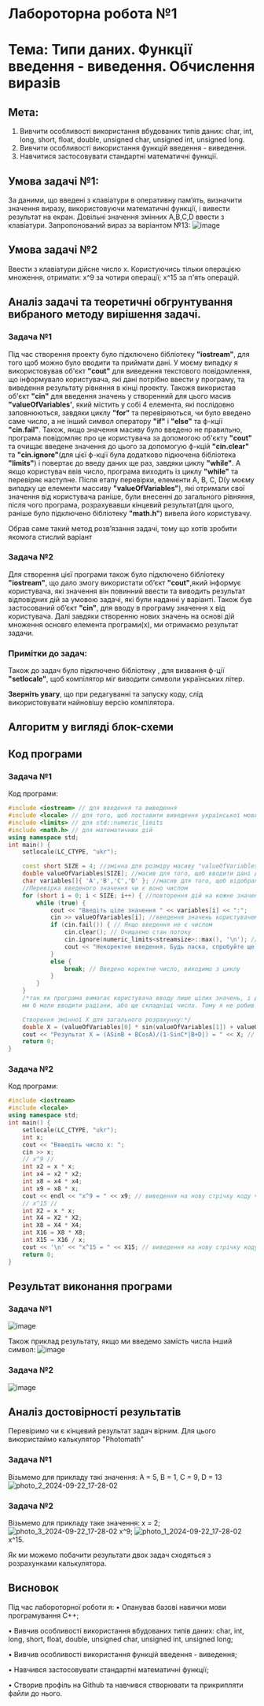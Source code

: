 # Лабороторна робота №1
# Тема: Типи даних. Функції введення - виведення. Обчислення виразів
## Мета: 
 1. Вивчити особливості використання  вбудованих типів даних: char,  int,  long, short, float, double, unsigned char, unsigned int, unsigned long.
 2. Вивчити особливості використання функцій введення - виведення.
 3. Навчитися застосовувати стандартні математичні функції.

## Умова задачі №1:
 За даними, що  введені з клавіатури в оперативну пам’ять, визначити значення  виразу, використовуючи математичні функції, і вивести результат на екран. Довільні значення змінних A,B,C,D ввести з клавіатури.
 Запропонований вираз за варіантом №13:
![image](https://github.com/user-attachments/assets/9df124cf-bfa6-4f31-83f1-3c9f1512ae17)
## Умова задачі №2
Ввести з клавіатури дійсне число x. Користуючись тільки операцією множення, отримати: x^9 за чотири операції; x^15 за п'ять операцій.

## Аналіз задачі та теоретичні обгрунтування вибраного методу вирішення задачі.
### Задача №1
Під час створення проекту було підключено бібліотеку **"iostream"**, для того щоб можно було вводити та приймати дані. У моєму випадку я використовував об'єкт **"cout"** для виведення текстового повідомлення, що інформувало  користувача, які дані потрібно ввести у програму, та виведення результату рівняння в кінці проекту. Такожя використав об'єкт **"cin"** для введення значень у створенний для цього масив **"valueOfVariables'**, який містить у собі 4 елемента, які послідовно заповнюються, завдяки циклу **"for"** та перевіряються, чи було введено саме число, а не інший символ оператору **"if"** i **"else"** та ф-кції **"cin.fail"**. Також, якщо значення масиву було введено не правильно, програма повідомляє про це користувача за допомогою об'єкту **"cout"** та очищає введене значення до цього за допомогую ф-кцій **"cin.clear"** та  **"cin.ignore"**(для цієї ф-кції була додатково підкючена бібліотека **"limits"**) і повертає до введу даних ще раз, завдяки циклу **"while"**. А якщо користувач ввів число, програма виходить із циклу **"while"** та перевіряє наступне. Після етапу перевірки, елементи A, B, C, D(у моєму випадку це елементи массиву **"valueOfVariables"**), які отримали свої значення від користувача раніше, були внесенні до загального рівняння, після чого програма, розрахувавши кінцевий результат(для цього, раніше було підключено бібліотеку **"math.h"**) вивела його користувачу.

Обрав саме такий метод розвʼязання задачі, тому що хотів зробити якомога стислий варіант
### Задача №2
Для створення цієї програми також було підключено бібліотеку **"iostream"**, що дало змогу використати обʼєкт **"cout"**,який інформує користувача, які значення він повинний ввести та виводить результат відповідних дій за умовою задачі, які були наданні у варіанті. Також був застосований обʼєкт **"cin"**, для вводу в програму значення х від користувача. Далі завдяки створенню нових значень на основі дій множення основго елемента програми(х), ми отримаємо результат задачи.

### Примітки до задач:
Також до задач було підключено бібліотеку <locale>, для визвання ф-ції **"setlocale"**, щоб компілятор міг виводити символи українських літер.

**Зверніть увагу**, що при редагуванні та запуску коду, слід використовувати найновішу версію компілятора.
## Алгоритм у вигляді блок-схеми


## Код програми
### Задача №1
Код програми:
```cpp 
#include <iostream> // для введення та виведення
#include <locale> // для того, щоб поставити виведення української мови замість символів у компіляторі
#include <limits> // для std::numeric_limits
#include <math.h> // для математичних дій
using namespace std;
int main() {
    setlocale(LC_CTYPE, "ukr");

    const short SIZE = 4; //змінна для розміру масиву "valueOfVariables"
    double valueOfVariables[SIZE]; //масив для того, щоб вводити дані для значення A, B, C, D(тобто для valueOfVariables[0] ... [3])
    char variables[]{ 'A','B','C','D' }; //масив для того, щоб відображити чат, які значення вводить користувач
    //Перевірка введеного значення чи є воно числом
    for (short i = 0; i < SIZE; i++) { //повторення дій на кожне значення масиву
        while (true) {
            cout << "Введiть цiле значення " << variables[i] << ":";
            cin >> valueOfVariables[i]; //введення значень користувачем
            if (cin.fail()) { // Якщо введення не є числом
                cin.clear(); // Очищаємо стан потоку
                cin.ignore(numeric_limits<streamsize>::max(), '\n'); // Ігноруємо неправильне введення
                cout << "Некоректне введення. Будь ласка, спробуйте ще раз." << endl;
            }
            else {
                break; // Введено коректне число, виходимо з циклу
            }
        }
    }
    /*так як програма вимагає користувача вводу лише цілих значень, і для того, щоб отримати 0 в знаменнику(в результаті чого ми б не отримали коренів),
    ми б мали вводити радіани, або ще складніші числа. Тому я не робив перевірку на обмеження, щоб не ускладнювати код.

    Створення змінної Х для загального розрахунку:*/
    double X = (valueOfVariables[0] * sin(valueOfVariables[1]) + valueOfVariables[1] * cos(valueOfVariables[0])) / (1 - sin(valueOfVariables[2]) * abs(valueOfVariables[1] + valueOfVariables[3]));
    cout << "Результат X = (ASinB + BCosA)/(1-SinC*|B+D|) = " << X; // вивід результату
    return 0;
}
```
### Задача №2
Код програми:
```cpp
#include <iostream>
#include <locale>
using namespace std;
int main() {
    setlocale(LC_CTYPE, "ukr");
    int x;
    cout << "Ввведiть число x: ";
    cin >> x;
    // x^9 //
    int x2 = x * x;
    int x4 = x2 * x2;
    int x8 = x4 * x4;
    int x9 = x8 * x;
    cout << endl << "x^9 = " << x9; // виведення на нову стрічку коду через " << endl "
    // x^15 //
    int X2 = x * x;
    int X4 = X2 * X2;
    int X8 = X4 * X4;
    int X16 = X8 * X8;
    int X15 = X16 / x;
    cout << '\n' << "x^15 = " << X15; // виведення на нову стрічку коду через " \n "
    return 0;
}
```
## Результат виконання програми
### Задача №1
![image](https://github.com/user-attachments/assets/312a35ec-fc1a-4704-afb0-9bee88ed5210)

Також приклад результату, якщо ми введемо замість числа інший символ:
![image](https://github.com/user-attachments/assets/64204cd5-fbb9-42b4-976c-e253379cee92)

### Задача №2
![image](https://github.com/user-attachments/assets/98238eea-0d0a-4068-813e-07be1e4c9e8f)

## Аналіз достовірності результатів
Перевіримо чи є кінцевий результат задач вірним. Для цього використаймо калькулятор "Photomath"
### Задача №1
Візьмемо для прикладу такі значення:
A = 5, B = 1, C = 9, D = 13
![photo_2_2024-09-22_17-28-02](https://github.com/user-attachments/assets/0e229fc5-3f07-40aa-aca5-80780dd1155d)
### Задача №2
Візьмемо для прикладу таке значення:
х = 2;
![photo_3_2024-09-22_17-28-02](https://github.com/user-attachments/assets/b568cc07-0c4d-48de-8e95-5da47f1542d9)
x^9;
![photo_1_2024-09-22_17-28-02](https://github.com/user-attachments/assets/a9ffb8c0-8b9e-4aac-b855-ff87a3766cf4)
x^15.

Як ми можемо побачити результати двох задач сходяться з розрахунками калькулятора.
## Висновок
Під час лабороторної роботи я:
• Опанував базові навички мови програмування С++;

• Вивчив особливості використання  вбудованих типів даних: char,  int,  long, short, float, double, unsigned char, unsigned int, unsigned long;

• Вивчив особливості використання функцій введення - виведення;

• Навчився застосовувати стандартні математичні функції;

• Створив профіль на Github та навчився створювати та прикрипляти файли до нього.
